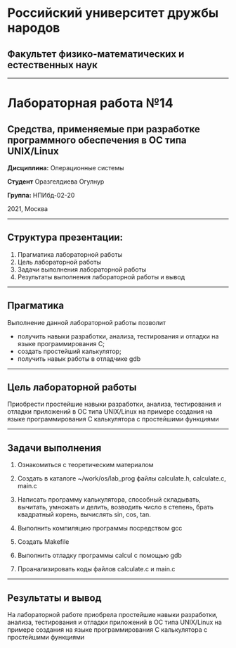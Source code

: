 # Российский университет дружбы народов

## Факультет физико-математических и естественных наук
***
# Лабораторная работа №14
## Средства, применяемые при разработке программного обеспечения в ОС типа UNIX/Linux 

**Дисциплина:** Операционные системы

**Студент** Оразгелдиева Огулнур

**Группа:** НПИбд-02-20

2021, Москва

***

## Структура презентации:

1. Прагматика лабораторной работы
2. Цель лабораторной работы
3. Задачи выполнения лабораторной работы
4. Результаты выполнения лабораторной работы и вывод

***

## Прагматика

Выполнение данной лабораторной работы позволит 
* получить навыки разработки, анализа, тестирования и отладки на языке программирования С; 
* создать простейший калькулятор; 
* получить навык работы в отладчике gdb

***

## Цель лабораторной работы

Приобрести простейшие навыки разработки, анализа, тестирования и отладки приложений в ОС типа UNIX/Linux на примере создания на языке программирования С калькулятора с простейшими функциями

***

## Задачи выполнения

1. Ознакомиться с теоретическим материалом

2. Создать в каталоге ~/work/os/lab_prog файлы calculate.h, calculate.c, main.c

3. Написать программу калькулятора, способный складывать, вычитать, умножать и делить, возводить число в степень, брать квадратный корень, вычислять sin, cos, tan. 

4. Выполнить компиляцию программы посредством gcc

5. Создать Makefile

6. Выполнить отладку программы calcul с помощью gdb

7. Проанализировать коды файлов calculate.c и main.c 

***

## Результаты и вывод

На лабораторной работе приобрела простейшие навыки разработки, анализа, тестирования и отладки приложений в ОС типа UNIX/Linux на примере создания на языке программирования С калькулятора с простейшими функциями
